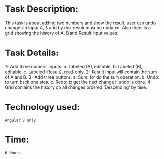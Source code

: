 # Task Description:
This task is about adding two numbers and show the result, user can undo changes in input A, B and by that result must be updated. Also there is a grid showing the history of A, B and Result input values.

# Task Details:
1-	Add three numeric inputs:
a.	Labeled (A), editable.
b.	Labeled (B), editable.
c.	Labeled (Result), read-only.
2-	Result input will contain the sum of A and B.
3-	Add three buttons:
a.	Sum: for do the sum operation.
b.	Undo: to turn back one step.
c.	Redo: to get the next change if undo is done.
4-	Grid contains the history on all changes ordered ‘Descending’ by time.

# Technology used:
	Angular 8 only.

# Time:
	6 Hours.
